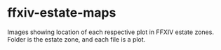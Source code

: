 # ffxiv-estate-maps
 Images showing location of each respective plot in FFXIV estate zones. Folder is the estate zone, and each file is a plot.
